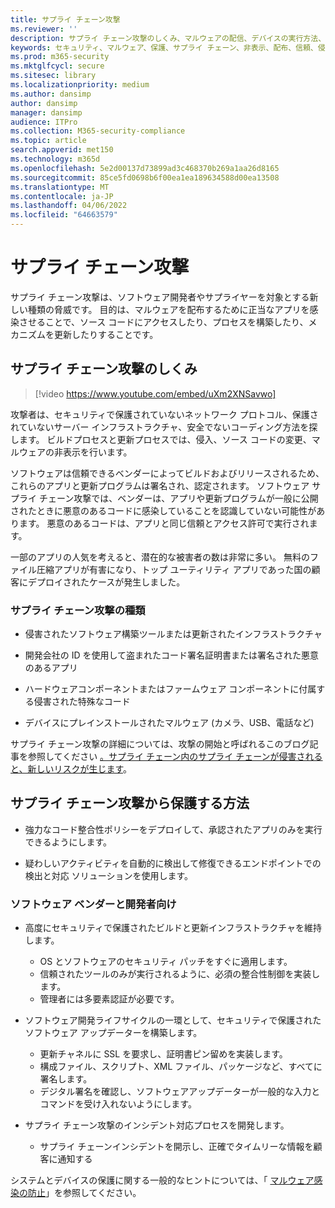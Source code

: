 ```yaml
---
title: サプライ チェーン攻撃
ms.reviewer: ''
description: サプライ チェーン攻撃のしくみ、マルウェアの配信、デバイスの実行方法、および自分を保護するためにできることについて説明します
keywords: セキュリティ、マルウェア、保護、サプライ チェーン、非表示、配布、信頼、侵害
ms.prod: m365-security
ms.mktglfcycl: secure
ms.sitesec: library
ms.localizationpriority: medium
ms.author: dansimp
author: dansimp
manager: dansimp
audience: ITPro
ms.collection: M365-security-compliance
ms.topic: article
search.appverid: met150
ms.technology: m365d
ms.openlocfilehash: 5e2d00137d73899ad3c468370b269a1aa26d8165
ms.sourcegitcommit: 85ce5fd0698b6f00ea1ea189634588d00ea13508
ms.translationtype: MT
ms.contentlocale: ja-JP
ms.lasthandoff: 04/06/2022
ms.locfileid: "64663579"
---
```

# <a name="supply-chain-attacks"></a>サプライ チェーン攻撃

サプライ チェーン攻撃は、ソフトウェア開発者やサプライヤーを対象とする新しい種類の脅威です。 目的は、マルウェアを配布するために正当なアプリを感染させることで、ソース コードにアクセスしたり、プロセスを構築したり、メカニズムを更新したりすることです。  

## <a name="how-supply-chain-attacks-work"></a>サプライ チェーン攻撃のしくみ

> [!video https://www.youtube.com/embed/uXm2XNSavwo]

攻撃者は、セキュリティで保護されていないネットワーク プロトコル、保護されていないサーバー インフラストラクチャ、安全でないコーディング方法を探します。 ビルドプロセスと更新プロセスでは、侵入、ソース コードの変更、マルウェアの非表示を行います。  

ソフトウェアは信頼できるベンダーによってビルドおよびリリースされるため、これらのアプリと更新プログラムは署名され、認定されます。 ソフトウェア サプライ チェーン攻撃では、ベンダーは、アプリや更新プログラムが一般に公開されたときに悪意のあるコードに感染していることを認識していない可能性があります。 悪意のあるコードは、アプリと同じ信頼とアクセス許可で実行されます。  

一部のアプリの人気を考えると、潜在的な被害者の数は非常に多い。 無料のファイル圧縮アプリが有害になり、トップ ユーティリティ アプリであった国の顧客にデプロイされたケースが発生しました。

### <a name="types-of-supply-chain-attacks"></a>サプライ チェーン攻撃の種類

* 侵害されたソフトウェア構築ツールまたは更新されたインフラストラクチャ

* 開発会社の ID を使用して盗まれたコード署名証明書または署名された悪意のあるアプリ

* ハードウェアコンポーネントまたはファームウェア コンポーネントに付属する侵害された特殊なコード

* デバイスにプレインストールされたマルウェア (カメラ、USB、電話など)

サプライ チェーン攻撃の詳細については、攻撃の開始と呼ばれるこのブログ記事を参照してください [。サプライ チェーン内のサプライ チェーンが侵害されると、新しいリスクが生じます](https://cloudblogs.microsoft.com/microsoftsecure/2018/07/26/attack-inception-compromised-supply-chain-within-a-supply-chain-poses-new-risks/)。

## <a name="how-to-protect-against-supply-chain-attacks"></a>サプライ チェーン攻撃から保護する方法

* 強力なコード整合性ポリシーをデプロイして、承認されたアプリのみを実行できるようにします。

* 疑わしいアクティビティを自動的に検出して修復できるエンドポイントでの検出と対応 ソリューションを使用します。

### <a name="for-software-vendors-and-developers"></a>ソフトウェア ベンダーと開発者向け

* 高度にセキュリティで保護されたビルドと更新インフラストラクチャを維持します。
  * OS とソフトウェアのセキュリティ パッチをすぐに適用します。
  * 信頼されたツールのみが実行されるように、必須の整合性制御を実装します。
  * 管理者には多要素認証が必要です。

* ソフトウェア開発ライフサイクルの一環として、セキュリティで保護されたソフトウェア アップデーターを構築します。
  * 更新チャネルに SSL を要求し、証明書ピン留めを実装します。
  * 構成ファイル、スクリプト、XML ファイル、パッケージなど、すべてに署名します。
  * デジタル署名を確認し、ソフトウェアアップデーターが一般的な入力とコマンドを受け入れないようにします。

* サプライ チェーン攻撃のインシデント対応プロセスを開発します。
  * サプライ チェーンインシデントを開示し、正確でタイムリーな情報を顧客に通知する

システムとデバイスの保護に関する一般的なヒントについては、「 [マルウェア感染の防止](prevent-malware-infection.md)」を参照してください。
